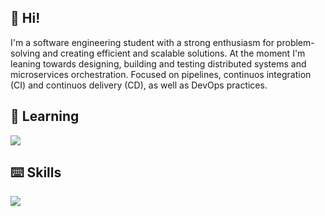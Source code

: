 ## 🚀 Hi!
I'm a software engineering student with a strong enthusiasm for problem-solving and creating efficient and scalable solutions. At the moment I'm leaning towards designing, building and testing distributed systems and microservices orchestration. Focused on pipelines, continuos integration (CI) and continuos delivery (CD), as well as DevOps practices.

## 🌱 Learning

<img src="https://skillicons.dev/icons?i=react,nextjs,ts,django,astro,kubernetes,mongodb,php,laravel,vue,tailwind&perline=5" />

## ⌨️ Skills

<img src="https://skillicons.dev/icons?i=html,css,js,nodejs,py,c,cs,cpp,java,postman,mysql,docker,azure,git,figma,vscode,visualstudio,androidstudio&perline=5" />
